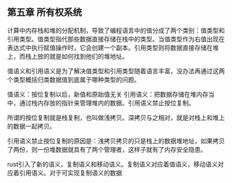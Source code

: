 ## 第五章 所有权系统

计算中内存栈和堆的分配机制，导致了编程语言中的值分成了两个类别：值类型和引用类型。值类型指代那些数据直接存储在栈中的类型。当值类型作为右值出现在表达式中执行赋值操作时，它会创建一个副本。引用类型则将数据直接存储在堆上，而栈上放的就是如何找到他们的堆地址。

值语义和引用语义是为了解决值类型和引用类型随着语言丰富，没办法再通过这两个类型概括归类数据值到底属于哪种类型的问题。

值语义：按位复制以后，新值和原始值无关
引用语义：把数据存储在堆内存当中，通过栈内存放的指针来管理堆内的数据。引用语义禁止按位复制。

所谓的按位复制就是栈复制，也叫做浅拷贝。深拷贝与之相对，就是对栈上和堆上的数据一起拷贝。

引用语义禁止按位复制的原因是：浅拷贝拷贝的只是栈上的数据堆地址，如果拷贝了两份，则一份堆数据就具有了两个管理者，这样子就有了内存安全隐患。

rust引入了新的语义，复制语义和移动语义。复制语义对应着值语义，移动语义对应着引用语义。对于可实现复制语义的数据
